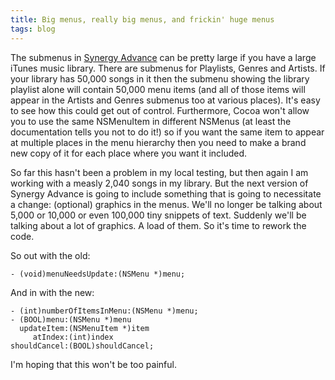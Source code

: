 ```yaml
---
title: Big menus, really big menus, and frickin' huge menus
tags: blog
---
```


The submenus in [Synergy Advance](http://wincent.com/a/products/synergy-advance/) can be pretty large if you have a large iTunes music library. There are submenus for Playlists, Genres and Artists. If your library has 50,000 songs in it then the submenu showing the library playlist alone will contain 50,000 menu items (and all of those items will appear in the Artists and Genres submenus too at various places). It's easy to see how this could get out of control. Furthermore, Cocoa won't allow you to use the same NSMenuItem in different NSMenus (at least the documentation tells you not to do it!) so if you want the same item to appear at multiple places in the menu hierarchy then you need to make a brand new copy of it for each place where you want it included.

So far this hasn't been a problem in my local testing, but then again I am working with a measly 2,040 songs in my library. But the next version of Synergy Advance is going to include something that is going to necessitate a change: (optional) graphics in the menus. We'll no longer be talking about 5,000 or 10,000 or even 100,000 tiny snippets of text. Suddenly we'll be talking about a lot of graphics. A load of them. So it's time to rework the code.

So out with the old:

    - (void)menuNeedsUpdate:(NSMenu *)menu;

And in with the new:

    - (int)numberOfItemsInMenu:(NSMenu *)menu;
    - (BOOL)menu:(NSMenu *)menu
      updateItem:(NSMenuItem *)item
         atIndex:(int)index
    shouldCancel:(BOOL)shouldCancel;

I'm hoping that this won't be too painful.
